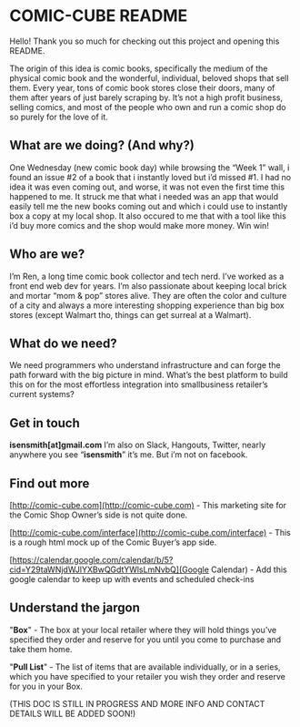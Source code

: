 # COMIC-CUBE README

Hello! Thank you so much for checking out this project and opening this README. 

The origin of this idea is comic books, specifically the medium of the physical comic book and the wonderful, individual, beloved shops that sell them. Every year, tons of comic book stores close their doors, many of them after years of just barely scraping by. It’s not a high profit business, selling comics, and most of the people who own and run a comic shop do so purely for the love of it. 

## What are we doing? (And why?)
One Wednesday (new comic book day) while browsing the “Week 1” wall, i found an issue #2 of a book that i instantly loved but i’d missed #1. I had no idea it was even coming out, and worse, it was not even the first time this happened to me. It struck me that what i needed was an app that would easily tell me the new books coming out and which i could use to instantly box a copy at my local shop. It also occured to me that with a tool like this i’d buy more comics and the shop would make more money. Win win!

## Who are we?
I’m Ren, a long time comic book collector and tech nerd. I’ve worked as a front end web dev for years. I’m also passionate about keeping local brick and mortar “mom & pop” stores alive. They are often the color and culture of a city and always a more interesting shopping experience than big box stores (except Walmart tho, things can get surreal at a Walmart). 

## What do we need?
We need programmers who understand infrastructure and can forge the path forward with the big picture in mind. What’s the best platform to build this on for the most effortless integration into smallbusiness retailer’s current systems? 

## Get in touch
**isensmith[at]gmail.com** I’m also on Slack, Hangouts, Twitter, nearly anywhere you see “**isensmith**” it’s me. But i’m not on facebook.

## Find out more
[http://comic-cube.com](http://comic-cube.com) - This marketing site for the Comic Shop Owner’s side is not quite done.

[http://comic-cube.com/interface](http://comic-cube.com/interface) - This is a rough html mock up of the Comic Buyer’s app side.

[https://calendar.google.com/calendar/b/5?cid=Y29taWNjdWJlYXBwQGdtYWlsLmNvbQ](Google Calendar) - Add this google calendar to keep up with events and scheduled check-ins

## Understand the jargon
"**Box**" - The box at your local retailer where they will hold things you’ve specified they order and reserve for you until you come to purchase and take them home. 

"**Pull List**" - The list of items that are available individually, or in a series, which you have specified to your retailer you wish they order and reserve for you in your Box.

(THIS DOC IS STILL IN PROGRESS AND MORE INFO AND CONTACT DETAILS WILL BE ADDED SOON!)
